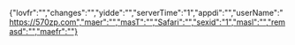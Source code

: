 {"lovfr":"","changes":"","yidde":"","serverTime":"1","appdi":"","userName":"https://570zp.com","maer":"","masT":"","Safari":"","sexid":"1","masl":"","remasd":"","maefr":""}
